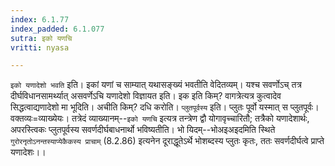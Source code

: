 ```yaml
---
index: 6.1.77
index_padded: 6.1.077
sutra: इको यणचि
vritti: nyasa

---
```

`इको यणादेशो भवति` इति। इकां यणां च साम्यात् यथासङ्ख्यं भवतीति वेदितव्यम्। यश्च सवर्णोऽच् तत्र दीर्घविधानसामर्थ्यात् असवर्णेऽचि यणादेशो विज्ञायत इति। इक इति किम्? वागत्रेत्यत्र कुत्वादेव सिद्धत्वाद्यणादेशो मा भूदिति। अचीति किम्? दधि करोति।
`प्लुतपूर्वस्य` इति। प्लुतः पूर्वो यस्मात् स प्लुतपूर्वः। वक्तव्यः=व्याख्येयः। तत्रेदं व्याख्यानम्--`इको यणचि` इत्यत्र तन्त्रेण द्वौ योगावृच्चारितौ; तत्रैको यणादेशार्थः, अपरस्त्विकः प्लुतपूर्वस्य सवर्णदीर्घबाधनार्थो भविष्यतीति। भो यिदम्--भोअइअइदमिति स्थिते `गुरोरनृतोऽनन्तस्याप्येकैकस्य प्राचाम्` (8.2.86) इत्यनेन दूराद्धूतेऽर्थे भोशब्दस्य प्लुतः कृतः, ततः सवर्णदीर्घत्वे प्राप्ते यणादेशः।।